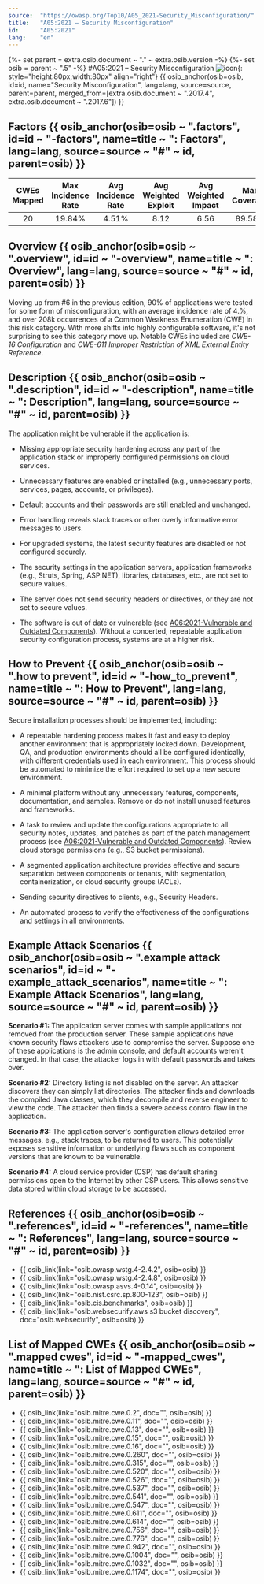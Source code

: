 ```yaml
---
source:  "https://owasp.org/Top10/A05_2021-Security_Misconfiguration/"
title:   "A05:2021 – Security Misconfiguration"
id:      "A05:2021"
lang:    "en"
---
```

{%- set parent = extra.osib.document ~ "." ~ extra.osib.version -%}
{%- set osib   = parent ~ ".5" -%}
#A05:2021 – Security Misconfiguration     ![icon](assets/TOP_10_Icons_Final_Security_Misconfiguration.png){: style="height:80px;width:80px" align="right"} {{ osib_anchor(osib=osib, id=id, name="Security Misconfiguration", lang=lang, source=source, parent=parent, merged_from=[extra.osib.document ~ ".2017.4", extra.osib.document ~ ".2017.6"]) }}


## Factors {{ osib_anchor(osib=osib ~ ".factors", id=id ~ "-factors", name=title ~ ": Factors", lang=lang, source=source ~ "#" ~ id, parent=osib) }}

| CWEs Mapped | Max Incidence Rate | Avg Incidence Rate | Avg Weighted Exploit | Avg Weighted Impact | Max Coverage | Avg Coverage | Total Occurrences | Total CVEs |
|:-------------:|:--------------------:|:--------------------:|:--------------:|:--------------:|:----------------------:|:---------------------:|:-------------------:|:------------:|
| 20          | 19.84%             | 4.51%              | 8.12                 | 6.56                | 89.58%       | 44.84%       | 208,387           | 789        |

## Overview {{ osib_anchor(osib=osib ~ ".overview", id=id ~ "-overview", name=title ~ ": Overview", lang=lang, source=source ~ "#" ~ id, parent=osib) }}

Moving up from #6 in the previous edition, 90% of applications were
tested for some form of misconfiguration, with an average incidence rate of 4.%, and over 208k occurrences of a Common Weakness Enumeration (CWE) in this risk category. With more shifts into highly configurable software, it's not surprising to see this category move up.
Notable CWEs included are *CWE-16 Configuration* and *CWE-611 Improper
Restriction of XML External Entity Reference*.

## Description {{ osib_anchor(osib=osib ~ ".description", id=id ~ "-description", name=title ~ ": Description", lang=lang, source=source ~ "#" ~ id, parent=osib) }}

The application might be vulnerable if the application is:

-   Missing appropriate security hardening across any part of the
    application stack or improperly configured permissions on cloud
    services.

-   Unnecessary features are enabled or installed (e.g., unnecessary
    ports, services, pages, accounts, or privileges).

-   Default accounts and their passwords are still enabled and
    unchanged.

-   Error handling reveals stack traces or other overly informative
    error messages to users.

-   For upgraded systems, the latest security features are disabled or
    not configured securely.

-   The security settings in the application servers, application
    frameworks (e.g., Struts, Spring, ASP.NET), libraries, databases,
    etc., are not set to secure values.

-   The server does not send security headers or directives, or they are
    not set to secure values.

-   The software is out of date or vulnerable (see [A06:2021-Vulnerable and Outdated Components](A06_2021-Vulnerable_and_Outdated_Components.md)). 
Without a concerted, repeatable application security configuration
process, systems are at a higher risk.

## How to Prevent {{ osib_anchor(osib=osib ~ ".how to prevent", id=id ~ "-how_to_prevent", name=title ~ ": How to Prevent", lang=lang, source=source ~ "#" ~ id, parent=osib) }}

Secure installation processes should be implemented, including:

-   A repeatable hardening process makes it fast and easy to deploy
    another environment that is appropriately locked down. Development,
    QA, and production environments should all be configured
    identically, with different credentials used in each environment.
    This process should be automated to minimize the effort required to
    set up a new secure environment.

-   A minimal platform without any unnecessary features, components,
    documentation, and samples. Remove or do not install unused features
    and frameworks.

-   A task to review and update the configurations appropriate to all
    security notes, updates, and patches as part of the patch management
    process (see [A06:2021-Vulnerable and Outdated Components](A06_2021-Vulnerable_and_Outdated_Components.md)). Review     cloud storage permissions (e.g., S3 bucket permissions).

-   A segmented application architecture provides effective and secure
    separation between components or tenants, with segmentation,
    containerization, or cloud security groups (ACLs).

-   Sending security directives to clients, e.g., Security Headers.

-   An automated process to verify the effectiveness of the
    configurations and settings in all environments.

## Example Attack Scenarios {{ osib_anchor(osib=osib ~ ".example attack scenarios", id=id ~ "-example_attack_scenarios", name=title ~ ": Example Attack Scenarios", lang=lang, source=source ~ "#" ~ id, parent=osib) }}

**Scenario #1:** The application server comes with sample applications
not removed from the production server. These sample applications have
known security flaws attackers use to compromise the server. Suppose one
of these applications is the admin console, and default accounts weren't
changed. In that case, the attacker logs in with default passwords and
takes over.

**Scenario #2:** Directory listing is not disabled on the server. An
attacker discovers they can simply list directories. The attacker finds
and downloads the compiled Java classes, which they decompile and
reverse engineer to view the code. The attacker then finds a severe
access control flaw in the application.

**Scenario #3:** The application server's configuration allows detailed
error messages, e.g., stack traces, to be returned to users. This
potentially exposes sensitive information or underlying flaws such as
component versions that are known to be vulnerable.

**Scenario #4:** A cloud service provider (CSP) has default sharing
permissions open to the Internet by other CSP users. This allows
sensitive data stored within cloud storage to be accessed.

## References {{ osib_anchor(osib=osib ~ ".references", id=id ~ "-references", name=title ~ ": References", lang=lang, source=source ~ "#" ~ id, parent=osib) }}

-   {{ osib_link(link="osib.owasp.wstg.4-2.4.2", osib=osib) }} <!-- [OWASP Testing Guide: Configuration Management](https://owasp.org/www-project-web-security-testing-guide/latest/4-Web_Application_Security_Testing/02-Configuration_and_Deployment_Management_Testing/README) -->
-   {{ osib_link(link="osib.owasp.wstg.4-2.4.8", osib=osib) }} <!-- [OWASP Testing Guide: Testing for Error Codes](https://owasp.org/www-project-web-security-testing-guide/stable/4-Web_Application_Security_Testing/08-Testing_for_Error_Handling/01-Testing_For_Improper_Error_Handling) -->
-   {{ osib_link(link="osib.owasp.asvs.4-0.14", osib=osib) }} <!--- [Application Security Verification Standard V14 Configuration](https://github.com/OWASP/ASVS/blob/master/4.0/en/0x22-V14-Config.md) --->
-   {{ osib_link(link="osib.nist.csrc.sp.800-123", osib=osib) }} <!--- [NIST Guide to General Server Hardening](https://csrc.nist.gov/publications/detail/sp/800-123/final) --->
-   {{ osib_link(link="osib.cis.benchmarks", osib=osib) }} <!--- [CIS Security Configuration Guides/Benchmarks](https://www.cisecurity.org/cis-benchmarks/)  --->
-   {{ osib_link(link="osib.websecurify.aws s3 bucket discovery", doc="osib.websecurify", osib=osib) }} <!--- Amazon S3 Bucket Discovery and Enumeration](https://blog.websecurify.com/2017/10/aws-s3-bucket-discovery.html)  --->

## List of Mapped CWEs {{ osib_anchor(osib=osib ~ ".mapped cwes", id=id ~ "-mapped_cwes", name=title ~ ": List of Mapped CWEs", lang=lang, source=source ~ "#" ~ id, parent=osib) }}

-   {{ osib_link(link="osib.mitre.cwe.0.2", doc="", osib=osib) }} <!-- [CWE-2: 7PK - Environment](https://cwe.mitre.org/data/definitions/2.html) -->
-   {{ osib_link(link="osib.mitre.cwe.0.11", doc="", osib=osib) }} <!-- [CWE-11: ASP.NET Misconfiguration: Creating Debug Binary](https://cwe.mitre.org/data/definitions/11.html) -->
-   {{ osib_link(link="osib.mitre.cwe.0.13", doc="", osib=osib) }} <!-- [CWE-13: ASP.NET Misconfiguration: Password in Configuration File](https://cwe.mitre.org/data/definitions/13.html) -->
-   {{ osib_link(link="osib.mitre.cwe.0.15", doc="", osib=osib) }} <!-- [CWE-15: External Control of System or Configuration Setting](https://cwe.mitre.org/data/definitions/15.html) -->
-   {{ osib_link(link="osib.mitre.cwe.0.16", doc="", osib=osib) }} <!-- [CWE-16: Configuration](https://cwe.mitre.org/data/definitions/16.html) -->
-   {{ osib_link(link="osib.mitre.cwe.0.260", doc="", osib=osib) }} <!-- [CWE-260: Password in Configuration File](https://cwe.mitre.org/data/definitions/260.html) -->
-   {{ osib_link(link="osib.mitre.cwe.0.315", doc="", osib=osib) }} <!-- [CWE-315: Cleartext Storage of Sensitive Information in a Cookie](https://cwe.mitre.org/data/definitions/315.html) -->
-   {{ osib_link(link="osib.mitre.cwe.0.520", doc="", osib=osib) }} <!-- [CWE-520: .NET Misconfiguration: Use of Impersonation](https://cwe.mitre.org/data/definitions/520.html) -->
-   {{ osib_link(link="osib.mitre.cwe.0.526", doc="", osib=osib) }} <!-- [CWE-526: Exposure of Sensitive Information Through Environmental Variables](https://cwe.mitre.org/data/definitions/526.html) -->
-   {{ osib_link(link="osib.mitre.cwe.0.537", doc="", osib=osib) }} <!-- [CWE-537: Java Runtime Error Message Containing Sensitive Information](https://cwe.mitre.org/data/definitions/537.html) -->
-   {{ osib_link(link="osib.mitre.cwe.0.541", doc="", osib=osib) }} <!-- [CWE-541: Inclusion of Sensitive Information in an Include File](https://cwe.mitre.org/data/definitions/541.html) -->
-   {{ osib_link(link="osib.mitre.cwe.0.547", doc="", osib=osib) }} <!-- [CWE-547: Use of Hard-coded, Security-relevant Constants](https://cwe.mitre.org/data/definitions/547.html) -->
-   {{ osib_link(link="osib.mitre.cwe.0.611", doc="", osib=osib) }} <!-- [CWE-611: Improper Restriction of XML External Entity Reference](https://cwe.mitre.org/data/definitions/611.html) -->
-   {{ osib_link(link="osib.mitre.cwe.0.614", doc="", osib=osib) }} <!-- [CWE-614: Sensitive Cookie in HTTPS Session Without 'Secure' Attribute](https://cwe.mitre.org/data/definitions/614.html) -->
-   {{ osib_link(link="osib.mitre.cwe.0.756", doc="", osib=osib) }} <!-- [CWE-756: Missing Custom Error Page](https://cwe.mitre.org/data/definitions/756.html) -->
-   {{ osib_link(link="osib.mitre.cwe.0.776", doc="", osib=osib) }} <!-- [CWE-776: Improper Restriction of Recursive Entity References in DTDs ('XML Entity Expansion')](https://cwe.mitre.org/data/definitions/776.html) -->
-   {{ osib_link(link="osib.mitre.cwe.0.942", doc="", osib=osib) }} <!-- [CWE-942: Permissive Cross-domain Policy with Untrusted Domains](https://cwe.mitre.org/data/definitions/942.html) -->
-   {{ osib_link(link="osib.mitre.cwe.0.1004", doc="", osib=osib) }} <!-- [CWE-1004: Sensitive Cookie Without 'HttpOnly' Flag](https://cwe.mitre.org/data/definitions/1004.html) -->
-   {{ osib_link(link="osib.mitre.cwe.0.1032", doc="", osib=osib) }} <!-- [CWE-1032: OWASP Top Ten 2017 Category A6 - Security Misconfiguration](https://cwe.mitre.org/data/definitions/1032.html) -->
-   {{ osib_link(link="osib.mitre.cwe.0.1174", doc="", osib=osib) }} <!-- [CWE-1174: ASP.NET Misconfiguration: Improper Model Validation](https://cwe.mitre.org/data/definitions/1174.html) -->
